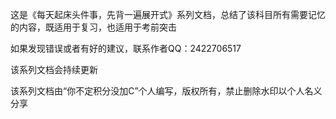 这是《每天起床头件事，先背一遍展开式》系列文档，总结了该科目所有需要记忆的内容，既适用于复习，也适用于考前突击

如果发现错误或者有好的建议，联系作者QQ：2422706517

该系列文档会持续更新

该系列文档由“你不定积分没加C”个人编写，版权所有，禁止删除水印以个人名义分享
